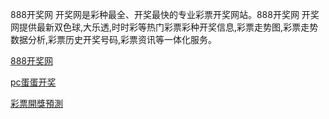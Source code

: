 888开奖网 开奖网是彩种最全、开奖最快的专业彩票开奖网站。888开奖网 开奖网提供最新双色球,大乐透,时时彩等热门彩票彩种开奖信息,彩票走势图,彩票走势数据分析,彩票历史开奖号码,彩票资讯等一体化服务。

[888开奖网](http://kjkj88888.com)

[pc蛋蛋开奖](http://kjkj88888.com)

[彩票開獎預測](http://kjkj88888.com)
